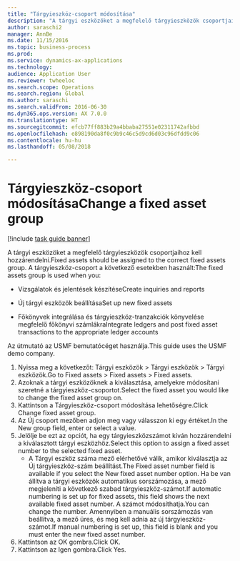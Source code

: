 ```yaml
--- 
title: "Tárgyieszköz-csoport módosítása"
description: "A tárgyi eszközöket a megfelelő tárgyieszközök csoportjaihoz kell hozzárendelni."
author: saraschi2
manager: AnnBe
ms.date: 11/15/2016
ms.topic: business-process
ms.prod: 
ms.service: dynamics-ax-applications
ms.technology: 
audience: Application User
ms.reviewer: twheeloc
ms.search.scope: Operations
ms.search.region: Global
ms.author: saraschi
ms.search.validFrom: 2016-06-30
ms.dyn365.ops.version: AX 7.0.0
ms.translationtype: HT
ms.sourcegitcommit: efcb77ff883b29a4bbaba27551e02311742afbbd
ms.openlocfilehash: e898190da8f0c9b9c46c5d9cd6d03c96dfdd9c06
ms.contentlocale: hu-hu
ms.lasthandoff: 05/08/2018

---
```

# <a name="change-a-fixed-asset-group"></a><span data-ttu-id="42d91-103">Tárgyieszköz-csoport módosítása</span><span class="sxs-lookup"><span data-stu-id="42d91-103">Change a fixed asset group</span></span>

[!include [task guide banner](../../includes/task-guide-banner.md)]

<span data-ttu-id="42d91-104">A tárgyi eszközöket a megfelelő tárgyieszközök csoportjaihoz kell hozzárendelni.</span><span class="sxs-lookup"><span data-stu-id="42d91-104">Fixed assets should be assigned to the correct fixed assets group.</span></span> <span data-ttu-id="42d91-105">A tárgyieszköz-csoport a következő esetekben használt:</span><span class="sxs-lookup"><span data-stu-id="42d91-105">The fixed assets group is used when you:</span></span>

 - <span data-ttu-id="42d91-106">Vizsgálatok és jelentések készítése</span><span class="sxs-lookup"><span data-stu-id="42d91-106">Create inquiries and reports</span></span>

 - <span data-ttu-id="42d91-107">Új tárgyi eszközök beállítása</span><span class="sxs-lookup"><span data-stu-id="42d91-107">Set up new fixed assets</span></span>

 - <span data-ttu-id="42d91-108">Főkönyvek integrálása és tárgyieszköz-tranzakciók könyvelése megfelelő főkönyvi számlákra</span><span class="sxs-lookup"><span data-stu-id="42d91-108">Integrate ledgers and post fixed asset transactions to the appropriate ledger accounts</span></span>

<span data-ttu-id="42d91-109">Az útmutató az USMF bemutatócéget használja.</span><span class="sxs-lookup"><span data-stu-id="42d91-109">This guide uses the USMF demo company.</span></span>

1. <span data-ttu-id="42d91-110">Nyissa meg a következőt: Tárgyi eszközök > Tárgyi eszközök > Tárgyi eszközök.</span><span class="sxs-lookup"><span data-stu-id="42d91-110">Go to Fixed assets > Fixed assets > Fixed assets.</span></span>
2. <span data-ttu-id="42d91-111">Azoknak a tárgyi eszközöknek a kiválasztása, amelyekre módosítani szeretné a tárgyieszköz-csoportot.</span><span class="sxs-lookup"><span data-stu-id="42d91-111">Select the fixed asset you would like to change the fixed asset group on.</span></span>
3. <span data-ttu-id="42d91-112">Kattintson a Tárgyieszköz-csoport módosítása lehetőségre.</span><span class="sxs-lookup"><span data-stu-id="42d91-112">Click Change fixed asset group.</span></span>
4. <span data-ttu-id="42d91-113">Az Új csoport mezőben adjon meg vagy válasszon ki egy értéket.</span><span class="sxs-lookup"><span data-stu-id="42d91-113">In the New group field, enter or select a value.</span></span>
5. <span data-ttu-id="42d91-114">Jelölje be ezt az opciót, ha egy tárgyieszközszámot kíván hozzárendelni a kiválasztott tárgyi eszközhöz.</span><span class="sxs-lookup"><span data-stu-id="42d91-114">Select this option to assign a fixed asset number to the selected fixed asset.</span></span>
    * <span data-ttu-id="42d91-115">A Tárgyi eszköz száma mező elérhetővé válik, amikor kiválasztja az Új tárgyieszköz-szám beállítást.</span><span class="sxs-lookup"><span data-stu-id="42d91-115">The Fixed asset number field is available if you select the New fixed asset number option.</span></span>   <span data-ttu-id="42d91-116">Ha be van állítva a tárgyi eszközök automatikus sorszámozása, a mező megjeleníti a következő szabad tárgyieszköz-számot.</span><span class="sxs-lookup"><span data-stu-id="42d91-116">If automatic numbering is set up for fixed assets, this field shows the next available fixed asset number.</span></span> <span data-ttu-id="42d91-117">A számot módosíthatja.</span><span class="sxs-lookup"><span data-stu-id="42d91-117">You can change the number.</span></span>   <span data-ttu-id="42d91-118">Amennyiben a manuális sorszámozás van beállítva, a mező üres, és meg kell adnia az új tárgyieszköz-számot.</span><span class="sxs-lookup"><span data-stu-id="42d91-118">If manual numbering is set up, this field is blank and you must enter the new fixed asset number.</span></span>     
6. <span data-ttu-id="42d91-119">Kattintson az OK gombra.</span><span class="sxs-lookup"><span data-stu-id="42d91-119">Click OK.</span></span>
7. <span data-ttu-id="42d91-120">Kattintson az Igen gombra.</span><span class="sxs-lookup"><span data-stu-id="42d91-120">Click Yes.</span></span>


